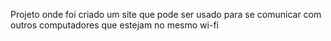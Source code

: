 Projeto onde foi criado um site que pode ser usado para se comunicar com outros computadores que estejam no mesmo wi-fi